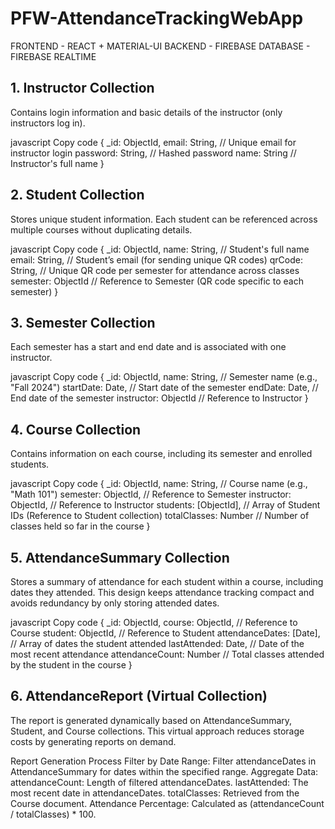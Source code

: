 # PFW-AttendanceTrackingWebApp
FRONTEND - REACT + MATERIAL-UI
BACKEND - FIREBASE
DATABASE - FIREBASE REALTIME


## 1. Instructor Collection
Contains login information and basic details of the instructor (only instructors log in).

javascript
Copy code
{
  _id: ObjectId,
  email: String,         // Unique email for instructor login
  password: String,      // Hashed password
  name: String           // Instructor's full name
}
## 2. Student Collection
Stores unique student information. Each student can be referenced across multiple courses without duplicating details.

javascript
Copy code
{
  _id: ObjectId,
  name: String,               // Student's full name
  email: String,              // Student’s email (for sending unique QR codes)
  qrCode: String,             // Unique QR code per semester for attendance across classes
  semester: ObjectId          // Reference to Semester (QR code specific to each semester)
}
## 3. Semester Collection
Each semester has a start and end date and is associated with one instructor.

javascript
Copy code
{
  _id: ObjectId,
  name: String,               // Semester name (e.g., "Fall 2024")
  startDate: Date,            // Start date of the semester
  endDate: Date,              // End date of the semester
  instructor: ObjectId        // Reference to Instructor
}
## 4. Course Collection
Contains information on each course, including its semester and enrolled students.

javascript
Copy code
{
  _id: ObjectId,
  name: String,                  // Course name (e.g., "Math 101")
  semester: ObjectId,            // Reference to Semester
  instructor: ObjectId,          // Reference to Instructor
  students: [ObjectId],          // Array of Student IDs (Reference to Student collection)
  totalClasses: Number           // Number of classes held so far in the course
}
## 5. AttendanceSummary Collection
Stores a summary of attendance for each student within a course, including dates they attended. This design keeps attendance tracking compact and avoids redundancy by only storing attended dates.

javascript
Copy code
{
  _id: ObjectId,
  course: ObjectId,              // Reference to Course
  student: ObjectId,             // Reference to Student
  attendanceDates: [Date],       // Array of dates the student attended
  lastAttended: Date,            // Date of the most recent attendance
  attendanceCount: Number        // Total classes attended by the student in the course
}
## 6. AttendanceReport (Virtual Collection)
The report is generated dynamically based on AttendanceSummary, Student, and Course collections. This virtual approach reduces storage costs by generating reports on demand.

Report Generation Process
Filter by Date Range: Filter attendanceDates in AttendanceSummary for dates within the specified range.
Aggregate Data:
attendanceCount: Length of filtered attendanceDates.
lastAttended: The most recent date in attendanceDates.
totalClasses: Retrieved from the Course document.
Attendance Percentage: Calculated as (attendanceCount / totalClasses) * 100.
